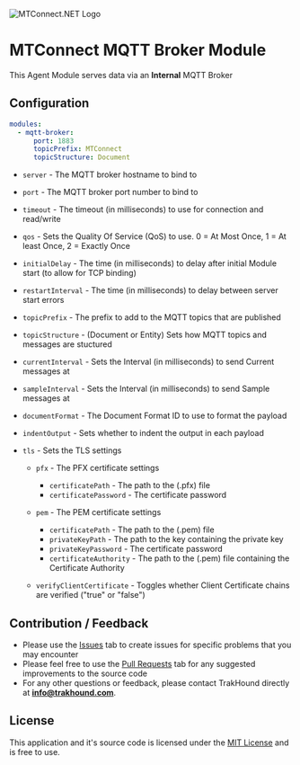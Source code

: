 ![MTConnect.NET Logo](https://raw.githubusercontent.com/TrakHound/MTConnect.NET/master/img/mtconnect-net-03-md.png) 

# MTConnect MQTT Broker Module
This Agent Module serves data via an **Internal** MQTT Broker

## Configuration
```yaml
modules:
  - mqtt-broker:
      port: 1883
      topicPrefix: MTConnect
      topicStructure: Document
```

* `server` - The MQTT broker hostname to bind to

* `port` - The MQTT broker port number to bind to

* `timeout` - The timeout (in milliseconds) to use for connection and read/write

* `qos` - Sets the Quality Of Service (QoS) to use. 0 = At Most Once, 1 = At least Once, 2 = Exactly Once

* `initialDelay` - The time (in milliseconds) to delay after initial Module start (to allow for TCP binding)

* `restartInterval` - The time (in milliseconds) to delay between server start errors

* `topicPrefix` - The prefix to add to the MQTT topics that are published
 
* `topicStructure` - (Document or Entity) Sets how MQTT topics and messages are stuctured

* `currentInterval` - Sets the Interval (in milliseconds) to send Current messages at

* `sampleInterval` - Sets the Interval (in milliseconds) to send Sample messages at

* `documentFormat` - The Document Format ID to use to format the payload

* `indentOutput` - Sets whether to indent the output in each payload

* `tls` - Sets the TLS settings

    * `pfx` - The PFX certificate settings
        * `certificatePath` - The path to the (.pfx) file
        * `certificatePassword` - The certificate password

    * `pem` - The PEM certificate settings
        * `certificatePath` - The path to the (.pem) file
        * `privateKeyPath` - The path to the key containing the private key
        * `privateKeyPassword` - The certificate password
        * `certificateAuthority` - The path to the (.pem) file containing the Certificate Authority

    * `verifyClientCertificate` - Toggles whether Client Certificate chains are verified ("true" or "false")

## Contribution / Feedback
- Please use the [Issues](https://github.com/TrakHound/MTConnect.NET/issues) tab to create issues for specific problems that you may encounter 
- Please feel free to use the [Pull Requests](https://github.com/TrakHound/MTConnect.NET/pulls) tab for any suggested improvements to the source code
- For any other questions or feedback, please contact TrakHound directly at **info@trakhound.com**.

## License
This application and it's source code is licensed under the [MIT License](https://choosealicense.com/licenses/mit/) and is free to use.
